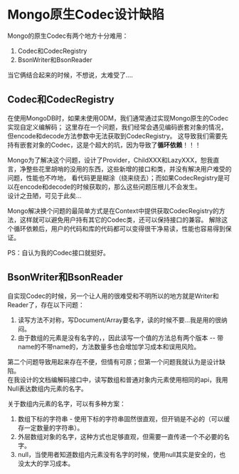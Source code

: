 # Mongo原生Codec设计缺陷

Mongo的原生Codec有两个地方十分难用：

1. Codec和CodecRegistry
2. BsonWriter和BsonReader

当它俩结合起来的时候，不想说，太难受了....

## Codec和CodecRegistry

在使用MongoDB时，如果未使用ODM，我们通常通过实现Mongo原生的Codec实现自定义编解码；
这里存在一个问题，我们经常会遇见编码嵌套对象的情况，但encode和decode方法参数中无法获取到CodecRegistry。
这导致我们需要先持有嵌套对象的Codec，这是个超大的坑，因为导致了**循环依赖**！！！

Mongo为了解决这个问题，设计了Provider，ChildXXX和LazyXXX，恕我直言，净整些花里胡哨的没用的东西，这些新增的接口和类，并没有解决用户难受的问题，性能也不咋地，
看代码更是糊涂（绕来绕去）；而如果CodecRegistry是可以在encode和decode的时候获取的，那么这些问题压根儿不会发生。  
设计之丑陋，可见于此矣...

Mongo解决换个问题的最简单方式是在Context中提供获取CodecRegistry的方法，这样就可以避免用户持有其它的Codec类，还可以保持接口的兼容。
解除这个循环依赖后，用户的代码和库的代码都可以变得很干净易读，性能也容易得到保证。

PS：自认为我的Codec接口就挺好。

## BsonWriter和BsonReader

自实现Codec的时候，另一个让人用的很难受和不明所以的地方就是Writer和Reader了，存在以下问题：

1. 读写方法不对称，写Document/Array要名字，读的时候不要...我是用的很纳闷。
2. 由于数组的元素是没有名字的，，因此读写一个值的方法总有两个版本 -- 带name的不带name的，方法数量多也会增加学习成本和误用风险。

第二个问题导致用起来存在不便，但情有可原；但第一个问题我就认为是设计缺陷。  
在我设计的文档编解码接口中，读写数组和普通对象内元素使用相同的api，我用Null表达数组内元素的名字。

关于数组内元素的名字，可以有多种方案：

1. 数组下标的字符串 - 使用下标的字符串固然很直观，但开销是不必的（可以缓存一定数量的字符串）。
2. 外层数组对象的名字，这种方式也足够直观，但需要一直传递一个不必要的名字。
3. null，当使用者知道数组内元素没有名字的时候，使用null其实是安全的，也没太大的学习成本。